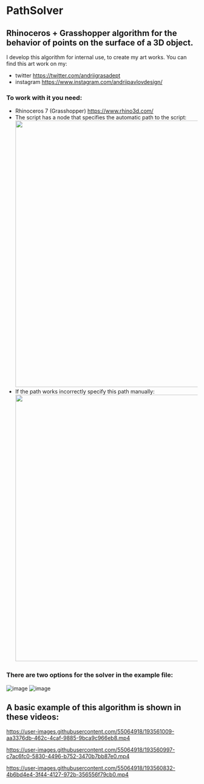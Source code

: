 # PathSolver
Rhinoceros + Grasshopper algorithm for the behavior of points on the surface of a 3D object.
-

I develop this algorithm for internal use, to create my art works. 
You can find this art work on my:
- twitter https://twitter.com/andriigrasadept 
- instagram https://www.instagram.com/andriipavlovdesign/

### To work with it you need:
- Rhinoceros 7 (Grasshopper) https://www.rhino3d.com/
- The script has a node that specifies the automatic path to the script:
  <img src="https://user-images.githubusercontent.com/55064918/205273702-68d316cf-9ca2-4b5c-9676-30a67fe3846f.png" width="700">
- If the path works incorrectly specify this path manually:
  <img src="https://user-images.githubusercontent.com/55064918/205274290-cfa28c37-f923-4e3b-b074-a95c09e6231a.png" width="700">

  

### There are two options for the solver in the example file:
![image](https://user-images.githubusercontent.com/55064918/205273236-d4713dd7-f017-46ba-9be5-9a39d68d4082.png)
![image](https://user-images.githubusercontent.com/55064918/194314467-7854c909-cb4b-48e0-a187-2c8d1f18377b.png)


## A basic example of this algorithm is shown in these videos:
https://user-images.githubusercontent.com/55064918/193561009-aa3376db-462c-4caf-9885-9bca9c966eb8.mp4

https://user-images.githubusercontent.com/55064918/193560997-c7ac6fc0-5830-4496-b752-3470b7bb87e0.mp4

https://user-images.githubusercontent.com/55064918/193560832-4b6bd4e4-3f44-4127-972b-356556f79cb0.mp4

